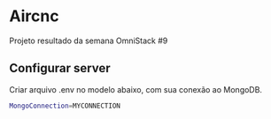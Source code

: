 # Aircnc

Projeto resultado da semana OmniStack #9

## Configurar server

Criar arquivo .env no modelo abaixo, com sua conexão ao MongoDB.

```bash
MongoConnection=MYCONNECTION
```
